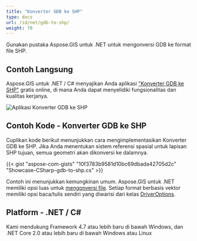 ```yaml
---
title: "Konverter GDB ke SHP"
type: docs
url: /id/net/gdb-to-shp/
weight: 70
---
```


Gunakan pustaka Aspose.GIS untuk .NET untuk mengonversi GDB ke format file SHP.

## **Contoh Langsung**

Aspose.GIS untuk .NET / C# menyajikan Anda aplikasi ["Konverter GDB ke SHP"](https://products.aspose.app/gis/conversion/gdb-to-shp) gratis online, di mana Anda dapat menyelidiki fungsionalitas dan kualitas kerjanya.

![Aplikasi Konverter GDB ke SHP](conversion.png)

## **Contoh Kode - Konverter GDB ke SHP**

Cuplikan kode berikut menunjukkan cara mengimplementasikan Konverter GDB ke SHP. Jika Anda menentukan sistem referensi spasial untuk lapisan SHP tujuan, semua geometri akan dikonversi ke dalamnya. 

{{< gist "aspose-com-gists" "10f3783b9581d10bc69dbada42705d2c" "Showcase-CSharp-gdb-to-shp.cs" >}}

Contoh ini menunjukkan kemungkinan umum. Aspose.GIS untuk .NET memiliki opsi luas untuk [mengonversi file](https://docs.aspose.com/gis/net/vector-layers/). Setiap format berbasis vektor memiliki opsi baca/tulis sendiri yang diwarisi dari kelas [DriverOptions](https://reference.aspose.com/gis/net/aspose.gis/driveroptions).

## **Platform - .NET / C#**

Kami mendukung Framework 4.7 atau lebih baru di bawah Windows, dan .NET Core 2.0 atau lebih baru di bawah Windows atau Linux
